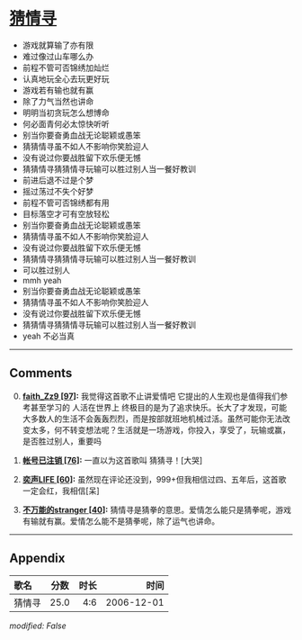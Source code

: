 # [猜情寻](https://music.163.com/song?id=65631)

* 游戏就算输了亦有限
* 难过像过山车哪么办
* 前程不管可否锦绣加灿烂
* 认真地玩全心去玩更好玩
* 游戏若有输也就有赢
* 除了力气当然也讲命
* 明明当初贪玩怎么想博命
* 何必面青何必太惊快听听
* 别当你要奋勇血战无论聪颖或愚笨
* 猜猜情寻虽不如人不影响你笑脸迎人
* 没有说过你要战胜留下欢乐便无憾
* 猜猜情寻猜猜情寻玩输可以胜过别人当一餐好教训
* 前进后退不过是个梦
* 摇过荡过不失个好梦
* 前程不管可否锦绣都有用
* 目标落空才可有空放轻松
* 别当你要奋勇血战无论聪颖或愚笨
* 猜猜情寻虽不如人不影响你笑脸迎人
* 没有说过你要战胜留下欢乐便无憾
* 猜猜情寻猜猜情寻玩输可以胜过别人当一餐好教训
* 可以胜过别人
* mmh yeah
* 别当你要奋勇血战无论聪颖或愚笨
* 猜猜情寻虽不如人不影响你笑脸迎人
* 没有说过你要战胜留下欢乐便无憾
* 猜猜情寻猜猜情寻玩输可以胜过别人当一餐好教训
* yeah 不必当真


---

## Comments
0. **[faith_Zz9 \[97\]](https://music.163.com/#/user/home?id=58601223):** 我觉得这首歌不止讲爱情吧  它提出的人生观也是值得我们参考甚至学习的  人活在世界上 终极目的是为了追求快乐。长大了才发现，可能大多数人的生活不会轰轰烈烈，而是按部就班地机械过活。虽然可能你无法改变太多，何不转变想法呢？生活就是一场游戏，你投入，享受了，玩输或赢，是否胜过别人，重要吗

1. **[帐号已注销 \[76\]](https://music.163.com/#/user/home?id=38894378):** 一直以为这首歌叫 猜猜寻！[大哭]

2. **[奕声LIFE \[60\]](https://music.163.com/#/user/home?id=72225523):** 虽然现在评论还没到，999+但我相信过四、五年后，这首歌一定会红，我相信[呆]

3. **[不万能的stranger \[40\]](https://music.163.com/#/user/home?id=420504):** 猜情寻是猜拳的意思。爱情怎么能只是猜拳呢，游戏有输就有赢。爱情怎么能不是猜拳呢，除了运气也讲命。



---

## Appendix

|歌名|分数|时长|时间|
|:---|:---:|---:|---:|
|猜情寻|25.0|4:6|2006-12-01

*modified: False*